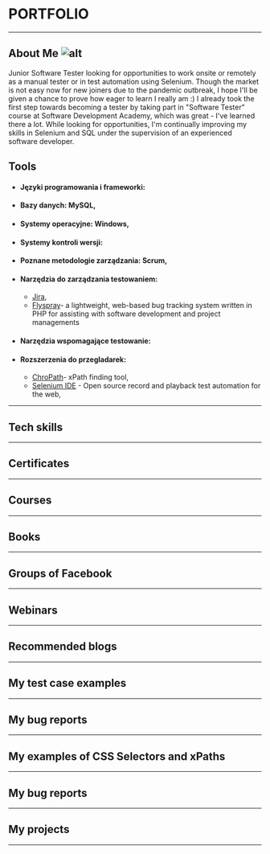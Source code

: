 # PORTFOLIO
___
## About Me ![alt](http://media-exp1.licdn.com/dms/image/C5635AQEZKtwn_zUJWw/profile-framedphoto-shrink_200_200/0/1604853542631?e=1606064400&v=beta&t=4AxcXPIZao5Bwt-rr5F79gKUD42Cs0RoDi0k_wad8To)
Junior Software Tester looking for opportunities to work onsite or remotely as a manual tester or in test automation using Selenium. Though the market is not easy now for new joiners due to the pandemic outbreak, I hope I'll be given a chance to prove how eager to learn I really am :) I already took the first step towards becoming a tester by taking part in "Software Tester" course at Software Development Academy, which was great - I've learned there a lot. While looking for opportunities, I'm continually improving my skills in Selenium and SQL under the supervision of an experienced software developer. 

## Tools
* #### Języki programowania i frameworki:
* #### Bazy danych: MySQL, 
* #### Systemy operacyjne: Windows,
* #### Systemy kontroli wersji:
* #### Poznane metodologie zarządzania: Scrum, 
* #### Narzędzia do zarządzania testowaniem:
  * [Jira](https://www.atlassian.com/software/jira),
  * [Flyspray](http://www.flyspray.org)- a lightweight, web-based bug tracking system written in PHP for assisting with software development and project managements
* #### Narzędzia wspomagające testowanie:
* #### Rozszerzenia do przegladarek:
  * [ChroPath](https://chrome.google.com/webstore/detail/chropath/ljngjbnaijcbncmcnjfhigebomdlkcjo)- xPath finding tool, 
  * [Selenium IDE](https://chrome.google.com/webstore/detail/selenium-ide/mooikfkahbdckldjjndioackbalphokd) - Open source record and playback test automation for the web,
***
## Tech skills
***
## Certificates
***
## Courses
***
## Books
***
## Groups of Facebook
***
## Webinars
***
## Recommended blogs
***
## My test case examples
***
## My bug reports
***
## My examples of CSS Selectors and xPaths
***
## My bug reports
***
## My projects
***
